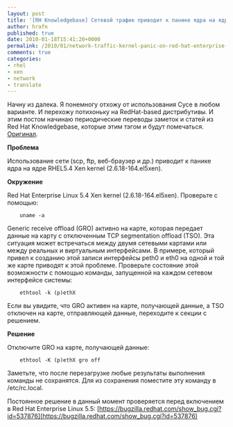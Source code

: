 ```yaml
---
layout: post
title: '[RH Knowledgebase] Сетевой трафик приводит к панике ядра на ядре Red Hat Enterprise Linux 5.4 Xen'
author: hrafn
published: true
date: 2010-01-18T15:41:20+0000
permalink: /2010/01/network-traffic-kernel-panic-on-red-hat-enterprise-linux-5-4-xen
comments: true
categories:
- rhel
- xen
- network
- translate
---
```


Начну из далека. Я понемногу отхожу от использования Сусе в любом варианте. И
перехожу потихоньку на RedHat-based дистрибутивы. И этим постом начинаю
периодические переводы заметок и статей из Red Hat Knowledgebase, которые этим
тэгом и будут помечаться.
[Оригинал](http://kbase.redhat.com/faq/docs/DOC-23816).

<!--more-->

**Проблема**

Использование сети (scp, ftp, веб-браузер и др.) приводит к панике ядра на
ядре RHEL5.4 Xen kernel (2.6.18-164.el5xen).

**Окружение**

Red Hat Enterprise Linux 5.4 Xen kernel (2.6.18-164.el5xen). Проверьте с
помощью:

		uname -a

Generic receive offload (GRO) активно на карте, которая передает данные на
карту с отключенным TCP segmentation offload (TSO). Эта ситуация может
встречаться между двумя сетевыми картами или между реальных и виртуальным
интерфейсами. В примере, который привел к созданию этой записи интерфейсы
peth0 и eth0 на одной и той же карте приводят к этой проблеме. Проверьте
состояние этой возможности с помощью команды, запущенной на каждом сетевом
интерфейсе системы:

		ethtool -k (p)ethX

Если вы увидите, что GRO активен на карте, получающей данные, а TSO отключен
на карте, отправляющей данные, переходите к секции с решением.

**Решение**

Отключите GRO на карте, получающей данные:

		ethtool -K (p)ethX gro off

Заметьте, что после перезагрузке любые результаты выполнения команды не
сохранятся. Для из сохранения поместите эту команду в /etc/rc.local.

Постоянное решение в данный момент проверяется перед включением в Red Hat
Enterprise Linux 5.5: [https://bugzilla.redhat.com/show_bug.cgi?id=537876](https://bugzilla.redhat.com/show_bug.cgi?id=537876)

